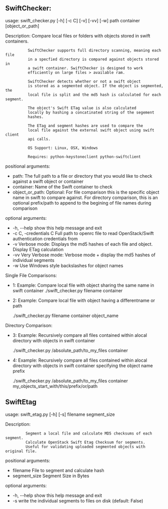 ## SwiftChecker:

usage: swift_checker.py [-h] [-c C] [-v] [-vv] [-w]
                        path container [object_or_path]
                        
Description: 
              Compare local files or folders with objects stored in swift
              containers. 
  
              SwiftChecker supports full directory scanning, meaning each file
              in a specfied directory is compared against objects stored in
              a swift container. SwiftChecker is designed to work
              efficiently on large files > available ram.
              
              SwiftChecker detects whether or not a swift object
              is stored as a segmented object. If the object is segmented, the
              local file is split and the md5 hash is calculated for each segment.
              
              The object's Swift ETag value is also calculated
              locally by hashing a concatinated string of the segement
              hashes. 
              
              The ETag and segment hashes are used to compare the
              local file against the external swift object using swift client
              api calls.
              
              OS Support: Linux, OSX, Windows
              
              Requires: python-keystoneclient python-swiftclient

positional arguments:
*   path:                The full path to a file or directory that you would
                        like to check against a swift object or container
*   container:           Name of the Swift container to check
*   object_or_path:      Optional: For file comparison this is the specific
                        object name in swift to compare against. For directory
                        comparison, this is an optional prefix/path to append
                        to the begining of file names during comparison

optional arguments:
*   -h, --help            show this help message and exit
*   -c C, -credentials C  Full path to openrc file to read OpenStack/Swift
                        authentication credentials from
*   -v                    Verbose mode: Displays the md5 hashes of each file and
                        object. Display ETag calculation
*   -vv                   Very Verbose mode: Verbose mode + display the md5
                        hashes of individual segments
*   -w                    Use Windows style backslashes for object names

Single File Comparisons:

*    1: Example: Compare local file with object sharing the same name in swift container
       ./swift_checker.py filename container

*    2: Example: Compare local file with object having a differentname or path

       ./swift_checker.py filename container object_name

Directory Comparison:

*    3: Example: Recursively compare all files contained within alocal directory with
       objects in swift container

       ./swift_checker.py /absolute_path/to_my_files container

*    4: Example: Recursively compare all files contained within alocal directory with objects
                in swift container specifying the object name prefix

       ./swift_checker.py /absolute_path/to_my_files container my_objects_start_with/this/prefix/or/path


## SwiftEtag

usage: swift_etag.py [-h] [-s] filename segment_size

Description: 

             Segment a local file and calculate MD5 checksums of each segment.
             Calculate OpenStack Swift Etag Checksum for segments.
             Useful for validating uploaded segmented objects with original file.

positional arguments:
*  filename      File to segment and calculate hash
*  segment_size  Segment Size in Bytes

optional arguments:
*  -h, --help    show this help message and exit
*  -s            write the individual segments to files on disk (default:
False)
